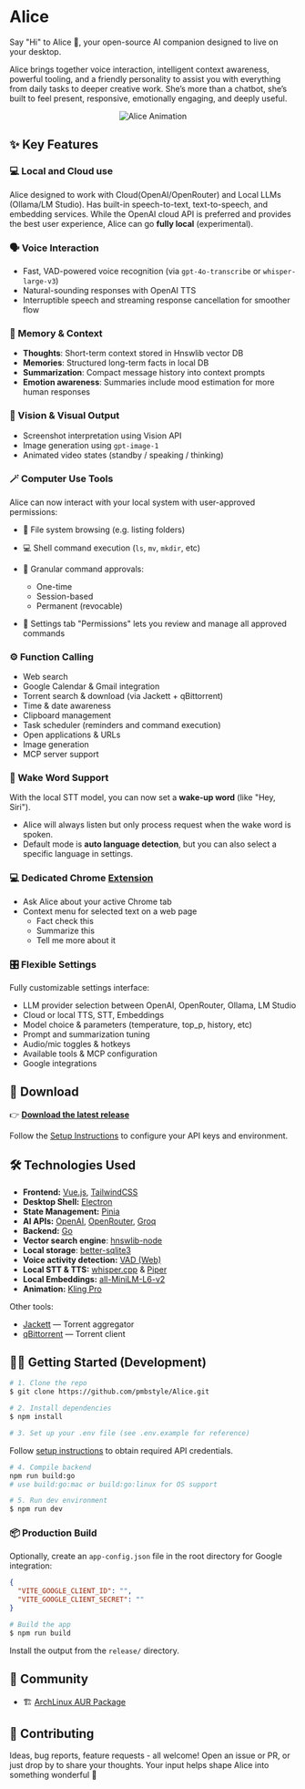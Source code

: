 # Alice

Say "Hi" to Alice 👋, your open-source AI companion designed to live on your desktop.

Alice brings together voice interaction, intelligent context awareness, powerful tooling, and a friendly personality to assist you with everything from daily tasks to deeper creative work. She’s more than a chatbot, she’s built to feel present, responsive, emotionally engaging, and deeply useful.

<p align="center">
  <img src="https://github.com/pmbstyle/Alice/blob/main/animation.gif?raw=true" alt="Alice Animation">
</p>



## ✨ Key Features

### 💻 Local and Cloud use

Alice designed to work with Cloud(OpenAI/OpenRouter) and Local LLMs (Ollama/LM Studio).
Has built-in speech-to-text, text-to-speech, and embedding services.
While the OpenAI cloud API is preferred and provides the best user experience, Alice can go **fully local** (experimental).

### 🗣️ Voice Interaction

* Fast, VAD-powered voice recognition (via `gpt-4o-transcribe` or `whisper-large-v3`)
* Natural-sounding responses with OpenAI TTS
* Interruptible speech and streaming response cancellation for smoother flow

### 🧠 Memory & Context

* **Thoughts**: Short-term context stored in Hnswlib vector DB
* **Memories**: Structured long-term facts in local DB
* **Summarization**: Compact message history into context prompts
* **Emotion awareness**: Summaries include mood estimation for more human responses

### 🎨 Vision & Visual Output

* Screenshot interpretation using Vision API
* Image generation using `gpt-image-1`
* Animated video states (standby / speaking / thinking)

### 🪄 Computer Use Tools

Alice can now interact with your local system with user-approved permissions:

* 📂 File system browsing (e.g. listing folders)
* 💻 Shell command execution (`ls`, `mv`, `mkdir`, etc)
* 🔐 Granular command approvals:

  * One-time
  * Session-based
  * Permanent (revocable)
* 🔧 Settings tab "Permissions" lets you review and manage all approved commands

### ⚙️ Function Calling

* Web search
* Google Calendar & Gmail integration
* Torrent search & download (via Jackett + qBittorrent)
* Time & date awareness
* Clipboard management
* Task scheduler (reminders and command execution)
* Open applications & URLs
* Image generation
* MCP server support

### 💬 Wake Word Support  
With the local STT model, you can now set a **wake-up word** (like "Hey, Siri").  
- Alice will always listen but only process request when the wake word is spoken.  
- Default mode is **auto language detection**, but you can also select a specific language in settings. 

### 💻 Dedicated Chrome [Extension](https://github.com/pmbstyle/alice-chrome-extension)

* Ask Alice about your active Chrome tab
* Context menu for selected text on a web page
  - Fact check this
  - Summarize this
  - Tell me more about it

### 🎛️ Flexible Settings

Fully customizable settings interface:

* LLM provider selection between OpenAI, OpenRouter, Ollama, LM Studio
* Cloud or local TTS, STT, Embeddings
* Model choice & parameters (temperature, top\_p, history, etc)
* Prompt and summarization tuning
* Audio/mic toggles & hotkeys
* Available tools & MCP configuration
* Google integrations



## 🚀 Download

👉 **[Download the latest release](https://github.com/pmbstyle/Alice/releases/latest)**

Follow the [Setup Instructions](https://github.com/pmbstyle/Alice/blob/main/docs/setupInstructions.md) to configure your API keys and environment.



## 🛠️ Technologies Used

* **Frontend:** [Vue.js](https://vuejs.org/), [TailwindCSS](https://tailwindcss.com/)
* **Desktop Shell:** [Electron](https://www.electronjs.org/)
* **State Management:** [Pinia](https://pinia.vuejs.org/)
* **AI APIs:** [OpenAI](https://platform.openai.com/), [OpenRouter](https://openrouter.ai/), [Groq](https://console.groq.com/)
* **Backend:** [Go](https://go.dev/)
* **Vector search engine**: [hnswlib-node](https://github.com/nmslib/hnswlib)
* **Local storage**: [better-sqlite3](https://github.com/WiseLibs/better-sqlite3)
* **Voice activity detection:** [VAD (Web)](https://github.com/ricky0123/vad)
* **Local STT & TTS:** [whisper.cpp](https://huggingface.co/ggerganov/whisper.cpp) & [Piper](https://github.com/rhasspy/piper)
* **Local Embeddings:** [all-MiniLM-L6-v2](https://huggingface.co/sentence-transformers/all-MiniLM-L6-v2)
* **Animation:** [Kling Pro](https://fal.ai/)

Other tools:

* [Jackett](https://github.com/Jackett/Jackett) — Torrent aggregator
* [qBittorrent](https://www.qbittorrent.org/) — Torrent client



## 🧑‍💻 Getting Started (Development)

```bash
# 1. Clone the repo
$ git clone https://github.com/pmbstyle/Alice.git

# 2. Install dependencies
$ npm install

# 3. Set up your .env file (see .env.example for reference)
```

Follow [setup instructions](https://github.com/pmbstyle/Alice/blob/main/docs/setupInstructions.md) to obtain required API credentials.

```bash
# 4. Compile backend
npm run build:go
# use build:go:mac or build:go:linux for OS support

# 5. Run dev environment
$ npm run dev
```

### 📦 Production Build

Optionally, create an `app-config.json` file in the root directory for Google integration:

```json
{
  "VITE_GOOGLE_CLIENT_ID": "",
  "VITE_GOOGLE_CLIENT_SECRET": ""
}
```

```bash
# Build the app
$ npm run build
```

Install the output from the `release/` directory.



## 🐧 Community

* 🏗️ [ArchLinux AUR Package](https://aur.archlinux.org/packages/alice-ai-app-bin)



## 🤝 Contributing

Ideas, bug reports, feature requests - all welcome! Open an issue or PR, or just drop by to share your thoughts. Your input helps shape Alice into something wonderful 💚
